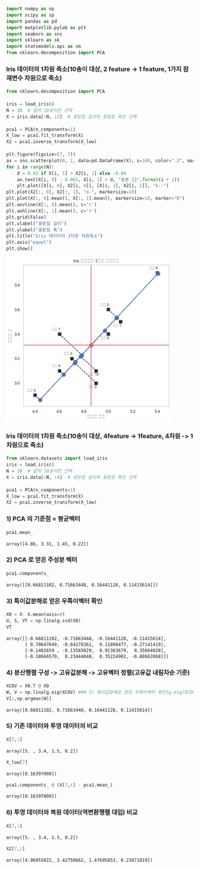 ```python
import numpy as np
import scipy as sp
import pandas as pd
import matplotlib.pylab as plt
import seaborn as sns
import sklearn as sk
import statsmodels.api as sm
from sklearn.decomposition import PCA
```

### Iris 데이터의 1차원 축소(10송이 대상, 2 feature -> 1 feature, 1가지 잠재변수 차원으로 축소)


```python
from sklearn.decomposition import PCA

iris = load_iris()
N = 10  # 앞의 10송이만 선택
X = iris.data[:N, :2]  # 꽃받침 길이와 꽃받침 폭만 선택

pca1 = PCA(n_components=1)
X_low = pca1.fit_transform(X)
X2 = pca1.inverse_transform(X_low)

plt.figure(figsize=(7, 7))
ax = sns.scatterplot(0, 1, data=pd.DataFrame(X), s=100, color=".2", marker="s")
for i in range(N):
    d = 0.03 if X[i, 1] > X2[i, 1] else -0.04
    ax.text(X[i, 0] - 0.065, X[i, 1] + d, "표본 {}".format(i + 1))
    plt.plot([X[i, 0], X2[i, 0]], [X[i, 1], X2[i, 1]], "k--")
plt.plot(X2[:, 0], X2[:, 1], "o-", markersize=10)
plt.plot(X[:, 0].mean(), X[:, 1].mean(), markersize=10, marker="D")
plt.axvline(X[:, 0].mean(), c='r')
plt.axhline(X[:, 1].mean(), c='r')
plt.grid(False)
plt.xlabel("꽃받침 길이")
plt.ylabel("꽃받침 폭")
plt.title("Iris 데이터의 1차원 차원축소")
plt.axis("equal")
plt.show()
```


![png](output_2_0.png)


### Iris 데이터의 1차원 축소(10송이 대상, 4feature -> 1feature, 4차원 -> 1차원으로 축소)


```python
from sklearn.datasets import load_iris
iris = load_iris()
N = 10  # 앞의 10송이만 선택
X = iris.data[:N, :4]  # 꽃받침 길이와 꽃받침 폭만 선택

pca1 = PCA(n_components=1)
X_low = pca1.fit_transform(X)
X2 = pca1.inverse_transform(X_low)
```

### 1) PCA 의 기준점 = 평균벡터


```python
pca1.mean_
```




    array([4.86, 3.31, 1.45, 0.22])



### 2) PCA 로 얻은 주성분 벡터


```python
pca1.components_
```




    array([[0.66811102, 0.71663448, 0.16441128, 0.11415614]])



### 3) 특이값분해로 얻은 우특이벡터 확인


```python
X0 = X- X.mean(axis=0)
U, S, VT = np.linalg.svd(X0)
VT
```




    array([[-0.66811102, -0.71663448, -0.16441128, -0.11415614],
           [ 0.70647649, -0.64270361,  0.11898477, -0.27141419],
           [-0.1402659 , -0.13565029,  0.91363679,  0.35664028],
           [-0.18666579,  0.23444848,  0.35224902, -0.88662868]])



### 4) 분산행렬 구성 -> 고유값분해 -> 고유벡터 정렬(고유값 내림차순 기준)


```python
XCOV = X0.T @ X0
W, V = np.linalg.eig(XCOV) ### 3) 특이값분해로 얻은 우특이벡터 확인lg.eig(XCOV)
V[:,np.argmax(W)]
```




    array([0.66811102, 0.71663448, 0.16441128, 0.11415614])



### 5) 기존 데이터와 투영 데이터의 비교


```python
X[7,:]
```




    array([5. , 3.4, 1.5, 0.2])




```python
X_low[7]
```




    array([0.16397009])




```python
pca1.components_ @ (X[7,:] - pca1.mean_)
```




    array([0.16397009])



### 6) 투영 데이터와 복원 데이터(역변환행렬 대입) 비교


```python
X[7,:]
```




    array([5. , 3.4, 1.5, 0.2])




```python
X2[7,:]
```




    array([4.96955022, 3.42750662, 1.47695853, 0.23871819])


